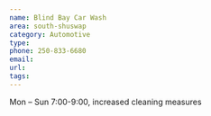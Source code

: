 ```yaml
---
name: Blind Bay Car Wash
area: south-shuswap
category: Automotive
type: 
phone: 250-833-6680
email: 
url: 
tags:
---
```


Mon – Sun 7:00-9:00, increased cleaning measures